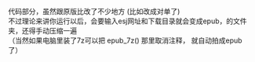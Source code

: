 代码部分，虽然跟原版比改了不少地方 (比如改成对单了)<br>
不过理论来讲你运行以后，会要输入esj网址和下载目录就会变成epub，的文件夹，还得手动压缩一遍<br>
（当然如果电脑里装了7z可以把 epub_7z() 那里取消注释， 就自动拍成epub了）<br>
